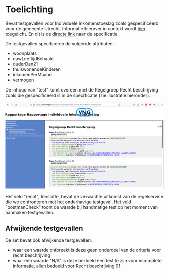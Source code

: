 # Toelichting

Bevat testgevallen voor Individuele Inkomenstoeslag zoals gespecificeerd voor de gemeente Utrecht. Informatie hierover in context wordt [hier](https://open-regels.nl/methoden/ALEF/) toegelicht. En dit is de [directe link](https://open-regels.nl/Rapportages/Rapportage_Individuele_Inkomenstoeslag.html) naar de specificatie.

De testgevallen specificeren de volgende attributen:
- woonplaats
- oawLeeftijdBehaald
- ouderDan21
- thuiswonendeKinderen
- inkomenPerMaand
- vermogen

De inhoud van "test" komt overeen met de Regelgroep Recht beschrijving zoals die gespecificeerd is in de specificatie (zie illustratie hieronder).

![Recht beschrijving](./images/rechtbeschrijving.png)

Het veld "recht", tenslotte, bevat de verwachte uitkomst van de regelservice die we confronteren met het onderhavige testgeval. Het veld "postmanCheck" toont de waarde bij handmatige test op het moment van aanmaken testgevallen.

## Afwijkende testgevallen

De set bevat óók afwijkende testgevallen:

- waar een waarde ontbreekt is deze geen onderdeel van de criteria voor recht beschrijving
- waar een waarde "N/A" is deze bedoeld een test te zijn voor incomplete informatie, allen bedoeld voor Recht beschrijving 01.